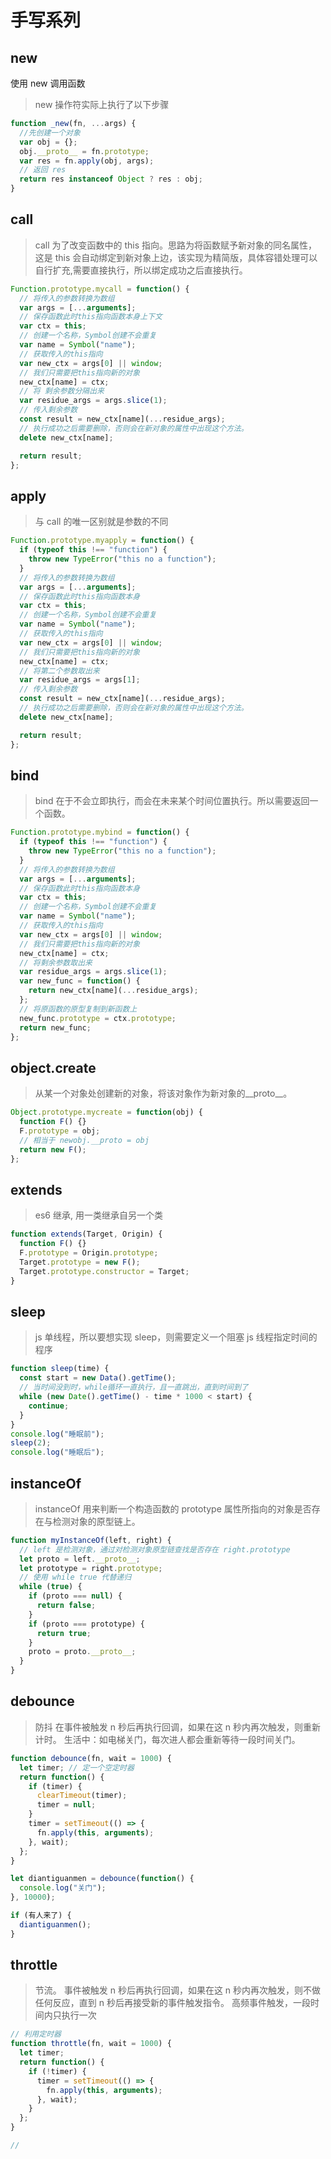 # 手写系列

## new

使用 new 调用函数

> new 操作符实际上执行了以下步骤

```javascript
function _new(fn, ...args) {
  //先创建一个对象
  var obj = {};
  obj.__proto__ = fn.prototype;
  var res = fn.apply(obj, args);
  // 返回 res
  return res instanceof Object ? res : obj;
}
```

## call

> call 为了改变函数中的 this 指向。思路为将函数赋予新对象的同名属性，这是 this 会自动绑定到新对象上边，该实现为精简版，具体容错处理可以自行扩充,需要直接执行，所以绑定成功之后直接执行。

```js
Function.prototype.mycall = function() {
  // 将传入的参数转换为数组
  var args = [...arguments];
  // 保存函数此时this指向函数本身上下文
  var ctx = this;
  // 创建一个名称，Symbol创建不会重复
  var name = Symbol("name");
  // 获取传入的this指向
  var new_ctx = args[0] || window;
  // 我们只需要把this指向新的对象
  new_ctx[name] = ctx;
  // 将 剩余参数分隔出来
  var residue_args = args.slice(1);
  // 传入剩余参数
  const result = new_ctx[name](...residue_args);
  // 执行成功之后需要删除，否则会在新对象的属性中出现这个方法。
  delete new_ctx[name];

  return result;
};
```

## apply

> 与 call 的唯一区别就是参数的不同

```js
Function.prototype.myapply = function() {
  if (typeof this !== "function") {
    throw new TypeError("this no a function");
  }
  // 将传入的参数转换为数组
  var args = [...arguments];
  // 保存函数此时this指向函数本身
  var ctx = this;
  // 创建一个名称，Symbol创建不会重复
  var name = Symbol("name");
  // 获取传入的this指向
  var new_ctx = args[0] || window;
  // 我们只需要把this指向新的对象
  new_ctx[name] = ctx;
  // 将第二个参数取出来
  var residue_args = args[1];
  // 传入剩余参数
  const result = new_ctx[name](...residue_args);
  // 执行成功之后需要删除，否则会在新对象的属性中出现这个方法。
  delete new_ctx[name];

  return result;
};
```

## bind

> bind 在于不会立即执行，而会在未来某个时间位置执行。所以需要返回一个函数。

```js
Function.prototype.mybind = function() {
  if (typeof this !== "function") {
    throw new TypeError("this no a function");
  }
  // 将传入的参数转换为数组
  var args = [...arguments];
  // 保存函数此时this指向函数本身
  var ctx = this;
  // 创建一个名称，Symbol创建不会重复
  var name = Symbol("name");
  // 获取传入的this指向
  var new_ctx = args[0] || window;
  // 我们只需要把this指向新的对象
  new_ctx[name] = ctx;
  // 将剩余参数取出来
  var residue_args = args.slice(1);
  var new_func = function() {
    return new_ctx[name](...residue_args);
  };
  // 将原函数的原型复制到新函数上
  new_func.prototype = ctx.prototype;
  return new_func;
};
```

## object.create

> 从某一个对象处创建新的对象，将该对象作为新对象的\_\_proto\_\_。

```js
Object.prototype.mycreate = function(obj) {
  function F() {}
  F.prototype = obj;
  // 相当于 newobj.__proto = obj
  return new F();
};
```

## extends

> es6 继承, 用一类继承自另一个类

```js
function extends(Target, Origin) {
  function F() {}
  F.prototype = Origin.prototype;
  Target.prototype = new F();
  Target.prototype.constructor = Target;
}
```

## sleep

> js 单线程，所以要想实现 sleep，则需要定义一个阻塞 js 线程指定时间的程序

```js
function sleep(time) {
  const start = new Data().getTime();
  // 当时间没到时，while循环一直执行，且一直跳出，直到时间到了
  while (new Date().getTime() - time * 1000 < start) {
    continue;
  }
}
console.log("睡眠前");
sleep(2);
console.log("睡眠后");
```

## instanceOf

> instanceOf 用来判断一个构造函数的 prototype 属性所指向的对象是否存在与检测对象的原型链上。

```js
function myInstanceOf(left, right) {
  // left 是检测对象，通过对检测对象原型链查找是否存在 right.prototype
  let proto = left.__proto__;
  let prototype = right.prototype;
  // 使用 while true 代替递归
  while (true) {
    if (proto === null) {
      return false;
    }
    if (proto === prototype) {
      return true;
    }
    proto = proto.__proto__;
  }
}
```

## debounce

> 防抖 在事件被触发 n 秒后再执行回调，如果在这 n 秒内再次触发，则重新计时。 生活中：如电梯关门，每次进人都会重新等待一段时间关门。

```js
function debounce(fn, wait = 1000) {
  let timer; // 定一个空定时器
  return function() {
    if (timer) {
      clearTimeout(timer);
      timer = null;
    }
    timer = setTimeout(() => {
      fn.apply(this, arguments);
    }, wait);
  };
}

let diantiguanmen = debounce(function() {
  console.log("关门");
}, 10000);

if (有人来了) {
  diantiguanmen();
}
```

## throttle

> 节流。 事件被触发 n 秒后再执行回调，如果在这 n 秒内再次触发，则不做任何反应，直到 n 秒后再接受新的事件触发指令。
> 高频事件触发，一段时间内只执行一次

```js
// 利用定时器
function throttle(fn, wait = 1000) {
  let timer;
  return function() {
    if (!timer) {
      timer = setTimeout(() => {
        fn.apply(this, arguments);
      }, wait);
    }
  };
}

// 
```
